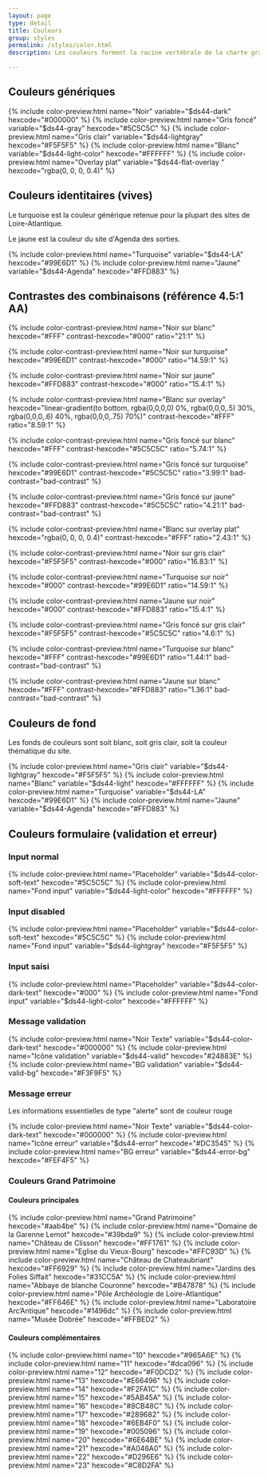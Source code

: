 ```yaml
---
layout: page
type: detail
title: Couleurs
group: styles
permalink: /styles/color.html
description: Les couleurs forment la racine vertébrale de la charte graphique. Elles expriment le ton du site.

---
```



## Couleurs génériques

{% include color-preview.html name="Noir" variable="$ds44-dark" hexcode="#000000" %}
{% include color-preview.html name="Gris foncé" variable="$ds44-gray" hexcode="#5C5C5C" %}
{% include color-preview.html name="Gris clair" variable="$ds44-lightgray" hexcode="#F5F5F5" %}
{% include color-preview.html name="Blanc" variable="$ds44-light-color" hexcode="#FFFFFF" %}
{% include color-preview.html name="Overlay plat" variable="$ds44-flat-overlay " hexcode="rgba(0, 0, 0, 0.4)" %}

## Couleurs identitaires (vives)

Le turquoise est la couleur générique retenue pour la plupart des sites de Loire-Atlantique.

Le jaune est la couleur du site d'Agenda des sorties.

{% include color-preview.html name="Turquoise" variable="$ds44-LA" hexcode="#99E6D1" %}
{% include color-preview.html name="Jaune" variable="$ds44-Agenda" hexcode="#FFD883" %}

## Contrastes des combinaisons (référence 4.5:1 AA)

{% include color-contrast-preview.html name="Noir sur blanc" hexcode="#FFF" contrast-hexcode="#000" ratio="21:1" %}

{% include color-contrast-preview.html name="Noir sur turquoise" hexcode="#99E6D1" contrast-hexcode="#000" ratio="14.59:1" %}

{% include color-contrast-preview.html name="Noir sur jaune" hexcode="#FFD883" contrast-hexcode="#000" ratio="15.4:1" %}

{% include color-contrast-preview.html name="Blanc sur overlay" hexcode="linear-gradient(to bottom, rgba(0,0,0,0) 0%, rgba(0,0,0,.5) 30%, rgba(0,0,0,.6) 40%, rgba(0,0,0,.75) 70%)" contrast-hexcode="#FFF" ratio="8.59:1" %}

{% include color-contrast-preview.html name="Gris foncé sur blanc" hexcode="#FFF" contrast-hexcode="#5C5C5C" ratio="5.74:1" %}

{% include color-contrast-preview.html name="Gris foncé sur turquoise" hexcode="#99E6D1" contrast-hexcode="#5C5C5C" ratio="3.99:1" bad-contrast="bad-contrast" %}

{% include color-contrast-preview.html name="Gris foncé sur jaune" hexcode="#FFD883" contrast-hexcode="#5C5C5C" ratio="4.21:1" bad-contrast="bad-contrast" %}

{% include color-contrast-preview.html name="Blanc sur overlay plat" hexcode="rgba(0, 0, 0, 0.4)" contrast-hexcode="#FFF" ratio="2.43:1" %}

{% include color-contrast-preview.html name="Noir sur gris clair" hexcode="#F5F5F5" contrast-hexcode="#000" ratio="16.83:1" %}

{% include color-contrast-preview.html name="Turquoise sur noir" hexcode="#000" contrast-hexcode="#99E6D1" ratio="14.59:1" %}

{% include color-contrast-preview.html name="Jaune sur noir" hexcode="#000" contrast-hexcode="#FFD883" ratio="15.4:1" %}

{% include color-contrast-preview.html name="Gris foncé sur gris clair" hexcode="#F5F5F5" contrast-hexcode="#5C5C5C" ratio="4.6:1" %}

{% include color-contrast-preview.html name="Turquoise sur blanc" hexcode="#FFF" contrast-hexcode="#99E6D1" ratio="1.44:1" bad-contrast="bad-contrast" %}

{% include color-contrast-preview.html name="Jaune sur blanc" hexcode="#FFF" contrast-hexcode="#FFD883" ratio="1.36:1" bad-contrast="bad-contrast" %}



## Couleurs de fond

Les fonds de couleurs sont soit blanc, soit gris clair, soit la couleur thématique du site.

{% include color-preview.html name="Gris clair" variable="$ds44-lightgray" hexcode="#F5F5F5" %}
{% include color-preview.html name="Blanc" variable="$ds44-light" hexcode="#FFFFFF" %}
{% include color-preview.html name="Turquoise" variable="$ds44-LA" hexcode="#99E6D1" %}
{% include color-preview.html name="Jaune" variable="$ds44-Agenda" hexcode="#FFD883" %}


## Couleurs formulaire (validation et erreur)

### Input normal
{% include color-preview.html name="Placeholder" variable="$ds44-color-soft-text" hexcode="#5C5C5C" %}
{% include color-preview.html name="Fond input" variable="$ds44-light-color" hexcode="#FFFFFF" %}

### Input disabled
{% include color-preview.html name="Placeholder" variable="$ds44-color-soft-text" hexcode="#5C5C5C" %}
{% include color-preview.html name="Fond input" variable="$ds44-lightgray" hexcode="#F5F5F5" %}

### Input saisi
{% include color-preview.html name="Placeholder" variable="$ds44-color-dark-text" hexcode="#000" %}
{% include color-preview.html name="Fond input" variable="$ds44-light-color" hexcode="#FFFFFF" %}

### Message validation
{% include color-preview.html name="Noir Texte" variable="$ds44-color-dark-text" hexcode="#000000" %}
{% include color-preview.html name="Icône validation" variable="$ds44-valid" hexcode="#24883E" %}
{% include color-preview.html name="BG validation" variable="$ds44-valid-bg" hexcode="#F3F9F5" %}

### Message erreur

Les informations essentielles de type "alerte" sont de couleur rouge

{% include color-preview.html name="Noir Texte" variable="$ds44-color-dark-text" hexcode="#000000" %}
{% include color-preview.html name="Icône erreur" variable="$ds44-error" hexcode="#DC3545" %}
{% include color-preview.html name="BG erreur" variable="$ds44-error-bg" hexcode="#FEF4F5" %}


### Couleurs Grand Patrimoine

#### Couleurs principales

{% include color-preview.html name="Grand Patrimoine" hexcode="#aab4be" %}
{% include color-preview.html name="Domaine de la Garenne Lemot" hexcode="#39bda9" %}
{% include color-preview.html name="Château de Clisson" hexcode="#FF1761" %}
{% include color-preview.html name="Eglise du Vieux-Bourg" hexcode="#FFC93D" %}
{% include color-preview.html name="Château de Chateaubriant" hexcode="#FF6929" %}
{% include color-preview.html name="Jardins des Folies Siffait" hexcode="#31CC5A" %}
{% include color-preview.html name="Abbaye de blanche Couronne" hexcode="#B47878" %}
{% include color-preview.html name="Pôle Archéologie de Loire-Atlantique" hexcode="#FF646E" %}
{% include color-preview.html name="Laboratoire Arc’Antique" hexcode="#1496dc" %}
{% include color-preview.html name="Musée Dobrée" hexcode="#FFBED2" %} 






#### Couleurs complémentaires

{% include color-preview.html name="10" hexcode="#965A6E" %}
{% include color-preview.html name="11" hexcode="#dca096" %}
{% include color-preview.html name="12" hexcode="#F0DCD2" %}
{% include color-preview.html name="13" hexcode="#E66496" %}
{% include color-preview.html name="14" hexcode="#F2FA1C" %}
{% include color-preview.html name="15" hexcode="#5AB45A" %}
{% include color-preview.html name="16" hexcode="#8CB48C" %}
{% include color-preview.html name="17" hexcode="#289682" %}
{% include color-preview.html name="18" hexcode="#6EB4F0" %}
{% include color-preview.html name="19" hexcode="#005096" %}
{% include color-preview.html name="20" hexcode="#6E64BE" %}
{% include color-preview.html name="21" hexcode="#A046A0" %}
{% include color-preview.html name="22" hexcode="#D296E6" %}
{% include color-preview.html name="23" hexcode="#C8D2FA" %}

